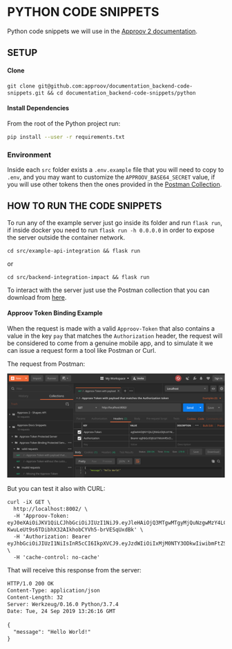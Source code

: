 # PYTHON CODE SNIPPETS

Python code snippets we will use in the [Approov 2 documentation](https://approov.io/docs/).


## SETUP

#### Clone

```
git clone git@github.com:approov/documentation_backend-code-snippets.git && cd documentation_backend-code-snippets/python
```

#### Install Dependencies

From the root of the Python project run:

```bash
pip install --user -r requirements.txt
```

### Environment

Inside each `src` folder exists a `.env.example` file that you will need to copy to `.env`, and you may want to customize the `APPROOV_BASE64_SECRET` value, if you will use other tokens then the ones provided in the [Postman Collection](./../api.postman_collection.json).


## HOW TO RUN THE CODE SNIPPETS

To run any of the example server just go inside its folder and run `flask run`, if inside docker you need to run `flask run -h 0.0.0.0` in order to expose the server outside the container network.

```
cd src/example-api-integration && flask run
```

or

```
cd src/backend-integration-impact && flask run
```

To interact with the server just use the Postman collection that you can download from [here](./../api.postman_collection.json).


#### Approov Token Binding Example

When the request is made with a valid `Approov-Token` that also contains a value in the key `pay` that matches the `Authorization` header, the request will be considered to come from a genuine mobile app, and to simulate it we can issue a request form a tool like Postman or Curl.

The request from Postman:

![Valid Approov Token Binding Request Example](./../.assets/img/postman-valid-approov-token-binding.png)

But you can test it also with CURL:

```
curl -iX GET \
  http://localhost:8002/ \
  -H 'Approov-Token: eyJ0eXAiOiJKV1QiLCJhbGciOiJIUzI1NiJ9.eyJleHAiOjQ3MTgwMTgyMjQuNzgwMzY4LCJwYXkiOiJWUUZGUEpaNjgyYU90eFJNanowa3RDSG15V2VFRWVTTXZYaDF1RDhKM3ZrPSJ9.N-KwuLeUt9s6TDibhX32AIkhobCYVh5-brVESqUxdBk' \
  -H 'Authorization: Bearer eyJhbGciOiJIUzI1NiIsInR5cCI6IkpXVCJ9.eyJzdWIiOiIxMjM0NTY3ODkwIiwibmFtZSI6IkpvaG4gRG9lIiwiaWF0IjoxNTE2MjM5MDIyfQ.SflKxwRJSMeKKF2QT4fwpMeJf36POk6yJV_adQssw5c' \
  -H 'cache-control: no-cache'
```

That will receive this response from the server:

```
HTTP/1.0 200 OK
Content-Type: application/json
Content-Length: 32
Server: Werkzeug/0.16.0 Python/3.7.4
Date: Tue, 24 Sep 2019 13:26:16 GMT

{
  "message": "Hello World!"
}
```
